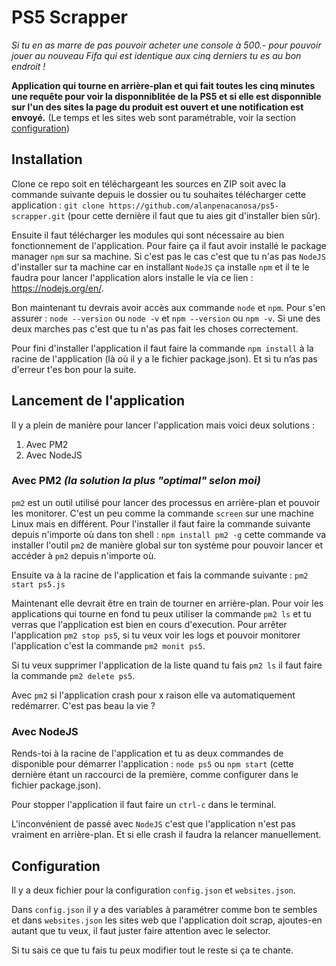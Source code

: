 # PS5 Scrapper

*Si tu en as marre de pas pouvoir acheter une console à 500.- pour pouvoir jouer au nouveau Fifa qui est identique aux cinq derniers tu es au bon endroit !*

**Application qui tourne en arrière-plan et qui fait toutes les cinq minutes une requête pour voir la disponniblitée de la PS5 et si elle est disponnible sur l'un des sites la page du produit est ouvert et une notification est envoyé.** (Le temps et les sites web sont paramétrable, voir la section [configuration](#configuration))

## Installation
Clone ce repo soit en téléchargeant les sources en ZIP soit avec la commande suivante depuis le dossier ou tu souhaites télécharger cette application : `git clone https://github.com/alanpenacanosa/ps5-scrapper.git` (pour cette dernière il faut que tu aies git d'installer bien sûr).

Ensuite il faut télécharger les modules qui sont nécessaire au bien fonctionnement de l'application. Pour faire ça il faut avoir installé le package manager `npm` sur sa machine. Si c'est pas le cas c'est que tu n'as pas `NodeJS` d'installer sur ta machine car en installant `NodeJS` ça installe `npm` et il te le faudra pour lancer l'application alors installe le via ce lien : https://nodejs.org/en/.

Bon maintenant tu devrais avoir accès aux commande `node` et `npm`. Pour s'en assurer : `node --version` ou `node -v` et `npm --version` ou `npm -v`. Si une des deux marches pas c'est que tu n'as pas fait les choses correctement.

Pour fini d'installer l'application il faut faire la commande `npm install` à la racine de l'application (là où il y a le fichier package.json). Et si tu n’as pas d'erreur t'es bon pour la suite.

## Lancement de l'application

Il y a plein de manière pour lancer l'application mais voici deux solutions :
1. Avec PM2
2. Avec NodeJS

### Avec PM2 *(la solution la plus "optimal" selon moi)*
`pm2` est un outil utilisé pour lancer des processus en arrière-plan et pouvoir les monitorer. C'est un peu comme la commande `screen` sur une machine Linux mais en différent. Pour l'installer il faut faire la commande suivante depuis n'importe où dans ton shell : `npm install pm2 -g` cette commande va installer l'outil `pm2` de manière global sur ton système pour pouvoir lancer et accéder à `pm2` depuis n'importe où.

Ensuite va à la racine de l'application et fais la commande suivante : `pm2 start ps5.js`

Maintenant elle devrait être en train de tourner en arrière-plan. Pour voir les applications qui tourne en fond tu peux utiliser la commande `pm2 ls` et tu verras que l'application est bien en cours d'execution. Pour arrêter l'application `pm2 stop ps5`, si tu veux voir les logs et pouvoir monitorer l'application c'est la commande `pm2 monit ps5`.

Si tu veux supprimer l'application de la liste quand tu fais `pm2 ls` il faut faire la commande `pm2 delete ps5`.

Avec `pm2` si l'application crash pour x raison elle va automatiquement redémarrer. C'est pas beau la vie ?

### Avec NodeJS
Rends-toi à la racine de l'application et tu as deux commandes de disponible pour démarrer l'application : `node ps5` ou `npm start` (cette dernière étant un raccourci de la première, comme configurer dans le fichier package.json).

Pour stopper l'application il faut faire un `ctrl-c` dans le terminal.

L'inconvénient de passé avec `NodeJS` c'est que l'application n'est pas vraiment en arrière-plan. Et si elle crash il faudra la relancer manuellement.

## Configuration

Il y a deux fichier pour la configuration `config.json` et `websites.json`.

Dans `config.json` il y a des variables à paramétrer comme bon te sembles et dans `websites.json` les sites web que l'application doit scrap, ajoutes-en autant que tu veux, il faut juster faire attention avec le selector.

Si tu sais ce que tu fais tu peux modifier tout le reste si ça te chante.
